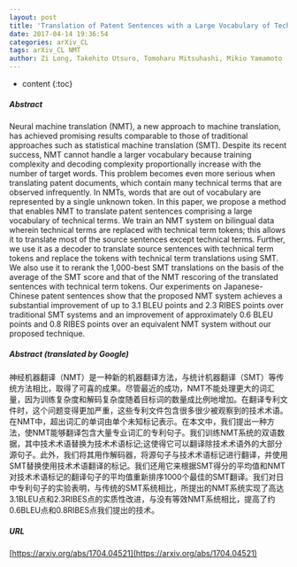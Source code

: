 ```yaml
---
layout: post
title: 'Translation of Patent Sentences with a Large Vocabulary of Technical Terms Using Neural Machine Translation'
date: 2017-04-14 19:36:54
categories: arXiv_CL
tags: arXiv_CL NMT
author: Zi Long, Takehito Utsuro, Tomoharu Mitsuhashi, Mikio Yamamoto
---
```


* content
{:toc}

##### Abstract
Neural machine translation (NMT), a new approach to machine translation, has achieved promising results comparable to those of traditional approaches such as statistical machine translation (SMT). Despite its recent success, NMT cannot handle a larger vocabulary because training complexity and decoding complexity proportionally increase with the number of target words. This problem becomes even more serious when translating patent documents, which contain many technical terms that are observed infrequently. In NMTs, words that are out of vocabulary are represented by a single unknown token. In this paper, we propose a method that enables NMT to translate patent sentences comprising a large vocabulary of technical terms. We train an NMT system on bilingual data wherein technical terms are replaced with technical term tokens; this allows it to translate most of the source sentences except technical terms. Further, we use it as a decoder to translate source sentences with technical term tokens and replace the tokens with technical term translations using SMT. We also use it to rerank the 1,000-best SMT translations on the basis of the average of the SMT score and that of the NMT rescoring of the translated sentences with technical term tokens. Our experiments on Japanese-Chinese patent sentences show that the proposed NMT system achieves a substantial improvement of up to 3.1 BLEU points and 2.3 RIBES points over traditional SMT systems and an improvement of approximately 0.6 BLEU points and 0.8 RIBES points over an equivalent NMT system without our proposed technique.

##### Abstract (translated by Google)
神经机器翻译（NMT）是一种新的机器翻译方法，与统计机器翻译（SMT）等传统方法相比，取得了可喜的成果。尽管最近的成功，NMT不能处理更大的词汇量，因为训练复杂度和解码复杂度随着目标词的数量成比例地增加。在翻译专利文件时，这个问题变得更加严重，这些专利文件包含很多很少被观察到的技术术语。在NMT中，超出词汇的单词由单个未知标记表示。在本文中，我们提出一种方法，使NMT能够翻译包含大量专业词汇的专利句子。我们训练NMT系统的双语数据，其中技术术语替换为技术术语标记;这使得它可以翻译除技术术语外的大部分源句子。此外，我们将其用作解码器，将源句子与技术术语标记进行翻译，并使用SMT替换使用技术术语翻译的标记。我们还用它来根据SMT得分的平均值和NMT对技术术语标记的翻译句子的平均值重新排序1000个最佳的SMT翻译。我们对日中专利句子的实验表明，与传统的SMT系统相比，所提出的NMT系统实现了高达3.1BLEU点和2.3RIBES点的实质性改进，与没有等效NMT系统相比，提高了约0.6BLEU点和0.8RIBES点我们提出的技术。

##### URL
[https://arxiv.org/abs/1704.04521](https://arxiv.org/abs/1704.04521)


